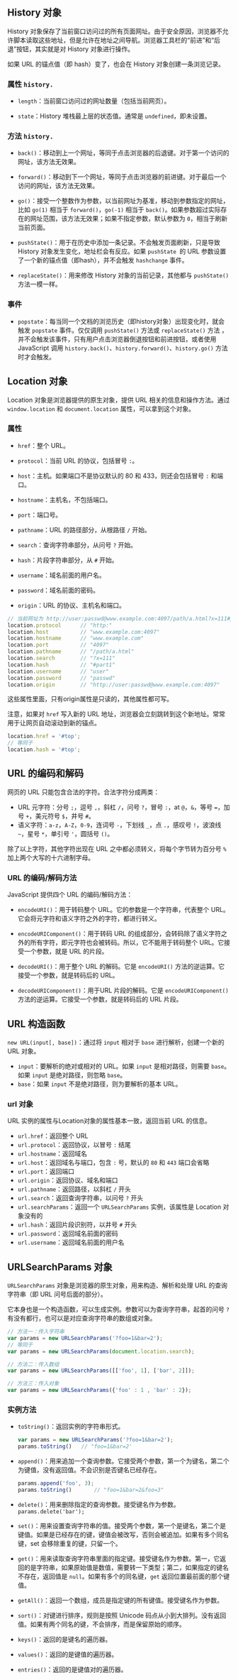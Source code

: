## History 对象

History 对象保存了当前窗口访问过的所有页面网址。由于安全原因，浏览器不允许脚本读取这些地址，但是允许在地址之间导航。浏览器工具栏的“前进”和“后退”按钮，其实就是对 History 对象进行操作。

如果 URL 的锚点值（即 hash）变了，也会在 History 对象创建一条浏览记录。

### 属性 `history.`

- `length`：当前窗口访问过的网址数量（包括当前网页）。

- `state`：History 堆栈最上层的状态值。通常是 `undefined`，即未设置。

### 方法 `history.`

- `back()`：移动到上一个网址，等同于点击浏览器的后退键。对于第一个访问的网址，该方法无效果。

- `forward()`：移动到下一个网址，等同于点击浏览器的前进键。对于最后一个访问的网址，该方法无效果。

- `go()`：接受一个整数作为参数，以当前网址为基准，移动到参数指定的网址，比如 `go(1)` 相当于 `forward()`，`go(-1)` 相当于 `back()`。如果参数超过实际存在的网址范围，该方法无效果；如果不指定参数，默认参数为 `0`，相当于刷新当前页面。

- `pushState()`：用于在历史中添加一条记录。不会触发页面刷新，只是导致 History 对象发生变化，地址栏会有反应。如果 `pushState `的 URL 参数设置了一个新的锚点值（即hash），并不会触发 `hashchange` 事件。

- `replaceState()`：用来修改 History 对象的当前记录，其他都与 `pushState()` 方法一模一样。

### 事件

- `popstate`：每当同一个文档的浏览历史（即history对象）出现变化时，就会触发 `popstate` 事件。仅仅调用 `pushState()` 方法或 `replaceState()` 方法 ，并不会触发该事件，只有用户点击浏览器倒退按钮和前进按钮，或者使用 JavaScript 调用 `history.back()`、`history.forward()`、`history.go()` 方法时才会触发。

## Location 对象

Location 对象是浏览器提供的原生对象，提供 URL 相关的信息和操作方法。通过 `window.location` 和 `document.location` 属性，可以拿到这个对象。

### 属性

- `href`：整个 URL。

- `protocol`：当前 URL 的协议，包括冒号 `:`。

- `host`：主机。如果端口不是协议默认的 80 和 433，则还会包括冒号 `:` 和端口。

- `hostname`：主机名，不包括端口。

- `port`：端口号。

- `pathname`：URL 的路径部分，从根路径 `/` 开始。

- `search`：查询字符串部分，从问号 `?` 开始。

- `hash`：片段字符串部分，从 `#` 开始。

- `username`：域名前面的用户名。

- `password`：域名前面的密码。

- `origin`：URL 的协议、主机名和端口。

```js
// 当前网址为 http://user:passwd@www.example.com:4097/path/a.html?x=111#part1
location.protocol      // "http:"
location.host          // "www.example.com:4097"
location.hostname      // "www.example.com"
location.port          // "4097"
location.pathname      // "/path/a.html"
location.search        // "?x=111"
location.hash          // "#part1"
location.username      // "user"
location.password      // "passwd"
location.origin        // "http://user:passwd@www.example.com:4097"
```

这些属性里面，只有origin属性是只读的，其他属性都可写。

注意，如果对 `href` 写入新的 URL 地址，浏览器会立刻跳转到这个新地址。常常用于让网页自动滚动到新的锚点。

```js
location.href = '#top';
// 等同于
location.hash = '#top';
```

## URL 的编码和解码

网页的 URL 只能包含合法的字符。合法字符分成两类：

- URL 元字符：分号 `;`，逗号 `,`，斜杠 `/`，问号 `?`，冒号 `:`，at `@`，`&`，等号 `=`，加号 `+`，美元符号 `$`，井号 `#`。
- 语义字符：`a-z`，`A-Z`，`0-9`，连词号 `-`，下划线 `_`，点 `.`，感叹号 `!`，波浪线 `~`，星号 `*`，单引号 `'`，圆括号 `()`。

除了以上字符，其他字符出现在 URL 之中都必须转义，将每个字节转为百分号 `%` 加上两个大写的十六进制字母。

### URL 的编码/解码方法

JavaScript 提供四个 URL 的编码/解码方法：

- `encodeURI()`：用于转码整个 URL。它的参数是一个字符串，代表整个 URL。它会将元字符和语义字符之外的字符，都进行转义。

- `encodeURIComponent()`：用于转码 URL 的组成部分，会转码除了语义字符之外的所有字符，即元字符也会被转码。所以，它不能用于转码整个 URL。它接受一个参数，就是 URL 的片段。

- `decodeURI()`：用于整个 URL 的解码。它是 `encodeURI()` 方法的逆运算。它接受一个参数，就是转码后的 URL。

- `decodeURIComponent()`：用于URL 片段的解码。它是 `encodeURIComponent()` 方法的逆运算。它接受一个参数，就是转码后的 URL 片段。

## URL 构造函数

`new URL(input[, base])`：通过将 `input` 相对于 `base` 进行解析，创建一个新的 URL 对象。

- `input`：要解析的绝对或相对的 URL。如果 `input` 是相对路径，则需要 `base`。 如果 `input` 是绝对路径，则忽略 `base`。
- `base`：如果 `input` 不是绝对路径，则为要解析的基本 URL。

### url 对象

URL 实例的属性与Location对象的属性基本一致，返回当前 URL 的信息。

- `url.href`：返回整个 URL
- `url.protocol`：返回协议，以冒号 `:` 结尾
- `url.hostname`：返回域名
- `url.host`：返回域名与端口，包含 `:` 号，默认的 `80` 和 `443` 端口会省略
- `url.port`：返回端口
- `url.origin`：返回协议、域名和端口
- `url.pathname`：返回路径，以斜杠 `/` 开头
- `url.search`：返回查询字符串，以问号 `?` 开头
- `url.searchParams`：返回一个 `URLSearchParams` 实例，该属性是 Location 对象没有的
- `url.hash`：返回片段识别符，以井号 `#` 开头
- `url.password`：返回域名前面的密码
- `url.username`：返回域名前面的用户名

## URLSearchParams 对象

`URLSearchParams` 对象是浏览器的原生对象，用来构造、解析和处理 URL 的查询字符串（即 URL 问号后面的部分）。

它本身也是一个构造函数，可以生成实例。参数可以为查询字符串，起首的问号 `?` 有没有都行，也可以是对应查询字符串的数组或对象。

```js
// 方法一：传入字符串
var params = new URLSearchParams('?foo=1&bar=2');
// 等同于
var params = new URLSearchParams(document.location.search);

// 方法二：传入数组
var params = new URLSearchParams([['foo', 1], ['bar', 2]]);

// 方法三：传入对象
var params = new URLSearchParams({'foo' : 1 , 'bar' : 2});
```

### 实例方法

- `toString()`：返回实例的字符串形式。

    ```js
    var params = new URLSearchParams('?foo=1&bar=2');
    params.toString()   // "foo=1&bar=2'
    ```

- `append()`：用来追加一个查询参数。它接受两个参数，第一个为键名，第二个为键值，没有返回值。不会识别是否键名已经存在。

    ```js
    params.append('foo', 3);
    params.toString()       // "foo=1&bar=2&foo=3"
    ```

- `delete()`：用来删除指定的查询参数。接受键名作为参数。  `params.delete('bar');`

- `set()`：用来设置查询字符串的值。接受两个参数，第一个是键名，第二个是键值。如果是已经存在的键，键值会被改写，否则会被追加。如果有多个同名键，set 会移除重复的键，只留一个。

- `get()`：用来读取查询字符串里面的指定键。接受键名作为参数。第一，它返回的是字符串，如果原始值是数值，需要转一下类型；第二，如果指定的键名不存在，返回值是 `null`。如果有多个的同名键，`get` 返回位置最前面的那个键值。

- `getAll()`：返回一个数组，成员是指定键的所有键值。接受键名作为参数。

- `sort()`：对键进行排序，规则是按照 Unicode 码点从小到大排列。没有返回值。如果有两个同名的键，不会排序，而是保留原始的顺序。

- `keys()`：返回的是键名的遍历器。

- `values()`：返回的是键值的遍历器。

- `entries()`：返回的是键值对的遍历器。
